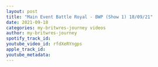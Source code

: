 ```yaml
---
layout: post
title: "Main Event Battle Royal - BWP (Show 1) 18/09/21"
date: 2021-09-18
categories: my-britwres-journey videos
author: my-britwres-journey
spotify_track_id: 
youtube_video_id: rfdXeRYngps
apple_track_id: 
youtube_metadata: 
---
```

